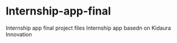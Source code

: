 # Internship-app-final
Internship app final project files
Internship app basedn on Kidaura Innovation
